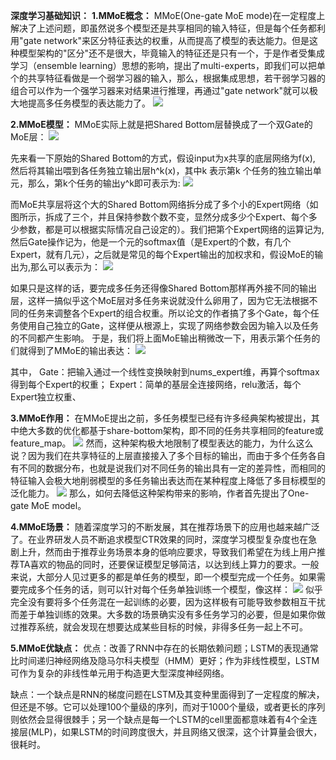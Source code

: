 **深度学习基础知识：**
**1.MMoE概念：**
MMoE(One-gate MoE mode)在一定程度上解决了上述问题，即虽然说多个模型还是共享相同的输入特征，但是每个任务都利用"gate network"来区分特征表达的权重，从而提高了模型的表达能力。但是这种模型架构的"区分"还不是很大，毕竟输入的特征还是只有一个，于是作者受集成学习（ensemble learning）思想的影响，提出了multi-experts，即我们可以把单个的共享特征看做是一个弱学习器的输入，那么，根据集成思想，若干弱学习器的组合可以作为一个强学习器来对结果进行推理，再通过"gate network"就可以极大地提高多任务模型的表达能力了。
![](https://ai-studio-static-online.cdn.bcebos.com/6d590fba615e4fc5b9cbcf7d796755a58352fb611f434d3da19efae8b72e467a)

**2.MMoE模型：**
MMoE实际上就是把Shared Bottom层替换成了一个双Gate的MoE层：
![](https://ai-studio-static-online.cdn.bcebos.com/f9e51b694bbc47bc900d0b8c13f9c4173ab07b039a3b4787a4d1c17cac198bb4)

先来看一下原始的Shared Bottom的方式，假设input为x共享的底层网络为f(x), 然后将其输出喂到各任务独立输出层h^k(x)，其中k 表示第k 个任务的独立输出单元，那么，第k个任务的输出y^k即可表示为:
![](https://ai-studio-static-online.cdn.bcebos.com/9c3ce153c51546948ee94a8bee0a14ca817d8430499f49a3a7c4ef9455d952da)

而MoE共享层将这个大的Shared Bottom网络拆分成了多个小的Expert网络（如图所示，拆成了三个，并且保持参数个数不变，显然分成多少个Expert、每个多少参数，都是可以根据实际情况自己设定的）。我们把第个Expert网络的运算记为,然后Gate操作记为，他是一个元的softmax值（是Expert的个数，有几个Expert，就有几元），之后就是常见的每个Expert输出的加权求和，假设MoE的输出为,那么可以表示为：
![](https://ai-studio-static-online.cdn.bcebos.com/d639a9653051443897c1d311f6d47c343be96b6e570a4657b1829d58b20cac4d)

如果只是这样的话，要完成多任务还得像Shared Bottom那样再外接不同的输出层，这样一搞似乎这个MoE层对多任务来说就没什么卵用了，因为它无法根据不同的任务来调整各个Expert的组合权重。所以论文的作者搞了多个Gate，每个任务使用自己独立的Gate，这样便从根源上，实现了网络参数会因为输入以及任务的不同都产生影响。
于是，我们将上面MoE输出稍微改一下，用表示第个任务的们就得到了MMoE的输出表达：
![](https://ai-studio-static-online.cdn.bcebos.com/a7e2ed4963eb4b8bb40065d18037a207bf090322f37f435c9240da4375b138d8)

其中，
Gate：把输入通过一个线性变换映射到nums_expert维，再算个softmax得到每个Expert的权重；
Expert：简单的基层全连接网络，relu激活，每个Expert独立权重、

**3.MMoE作用：**
在MMoE提出之前，多任务模型已经有许多经典架构被提出，其中绝大多数的优化都基于share-bottom架构，即不同的任务共享相同的feature或feature_map。
![](https://ai-studio-static-online.cdn.bcebos.com/c676dc5a339a4cf98c10b86a9f74f73c73e4c774f8d24d3ea11d3683d4650bce)
然而，这种架构极大地限制了模型表达的能力，为什么这么说？因为我们在共享特征的上层直接接入了多个目标的输出，而由于多个任务各自有不同的数据分布，也就是说我们对不同任务的输出具有一定的差异性，而相同的特征输入会极大地削弱模型的多任务输出表达而在某种程度上降低了多目标模型的泛化能力。
![](https://ai-studio-static-online.cdn.bcebos.com/9997919f53724b5ebcd2727ad87f01559305fc1cb2fe464d9b9ceebe5b4c640f)
那么，如何去降低这种架构带来的影响，作者首先提出了One-gate MoE model。

**4.MMoE场景：**
随着深度学习的不断发展，其在推荐场景下的应用也越来越广泛了。在业界研发人员不断追求模型CTR效果的同时，深度学习模型复杂度也在急剧上升，然而由于推荐业务场景本身的低响应要求，导致我们希望在为线上用户推荐TA喜欢的物品的同时，还要保证模型足够简洁，以达到线上算力的要求。一般来说，大部分人见过更多的都是单任务的模型，即一个模型完成一个任务。如果需要完成多个任务的话，则可以针对每个任务单独训练一个模型，像这样：
![](https://ai-studio-static-online.cdn.bcebos.com/d8b6d5b687024b798f642ba458246d5802dce2d1d9d546c1aafe7fd7820ffd46)
似乎完全没有要将多个任务混在一起训练的必要，因为这样极有可能导致参数相互干扰而差于单独训练的效果。大多数的场景确实没有多任务学习的必要，但是如果你做过推荐系统，就会发现在想要达成某些目标的时候，非得多任务一起上不可。

**5.MMoE优缺点：**
 优点：改善了RNN中存在的长期依赖问题；LSTM的表现通常比时间递归神经网络及隐马尔科夫模型（HMM）更好；作为非线性模型，LSTM可作为复杂的非线性单元用于构造更大型深度神经网络。

缺点：一个缺点是RNN的梯度问题在LSTM及其变种里面得到了一定程度的解决，但还是不够。它可以处理100个量级的序列，而对于1000个量级，或者更长的序列则依然会显得很棘手；另一个缺点是每一个LSTM的cell里面都意味着有4个全连接层(MLP)，如果LSTM的时间跨度很大，并且网络又很深，这个计算量会很大，很耗时。
